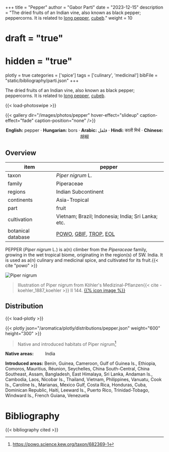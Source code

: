 +++
title = "Pepper"
author = "Gabor Parti"
date = "2023-12-15"
description = "The dried fruits of an Indian vine, also known as black pepper; peppercorns. It is related to [long pepper](../items/long_pepper), [cubeb](../items/cubeb)."
weight = 10
# draft = "true"
# hidden = "true"
plotly = true
categories = ['spice']
tags = ['culinary', 'medicinal']
bibFile = "static/bibliography/parti.json"
+++

The dried fruits of an Indian vine, also known as black pepper; peppercorns. It is related to [long pepper](../items/long_pepper), [cubeb](../items/cubeb).

[<i class="fab fa-wikipedia-w"></i>](https://en.wikipedia.org/wiki/Black_pepper)

{{< load-photoswipe >}}

{{< gallery dir="/images/photos/pepper" hover-effect="slideup" caption-effect="fade" caption-position="none" />}}

<center>

**English:** pepper · **Hungarian:** bors · **Arabic:** <span class="arabic-text" dir="rtl">فلفل</span> · **Hindi:** <span class="devanagari-text">काली मिर्च</span> · **Chinese:** <span class="traditional-chinese-text">胡椒</span>

</center>

## Overview

|       item       |                                                                                      pepper                                                                                      |
|------------------|----------------------------------------------------------------------------------------------------------------------------------------------------------------------------------|
|       taxon      |                                                                                 *Piper nigrum* L.                                                                                |
|      family      |                                                                                    Piperaceae                                                                                    |
|      regions     |                                                                                Indian Subcontinent                                                                               |
|    continents    |                                                                                   Asia-Tropical                                                                                  |
|       part       |                                                                                       fruit                                                                                      |
|    cultivation   |                                                                Vietnam; Brazil; Indonesia; India; Sri Lanka; etc.                                                                |
|botanical database|[POWO](https://powo.science.kew.org/taxon/682369-1), [GBIF](https://www.gbif.org/species/3086357), [TROP](https://tropicos.org/name/25000013), [EOL](https://eol.org/pages/596620)|

PEPPER (*Piper nigrum* L.) is a(n) climber from the *Piperaceae* family, growing in the wet tropical biome, originating in the region(s) of SW. India. It is used as a(n) culinary and medicinal spice, and cultivated for its fruit.{{< cite "powo" >}}

![Piper nigrum](/images/illustrations/pepper.png?width=40rem "Illustration of Piper nigrum from Köhler's Medizinal-Pflanzen")

>Illustration of Piper nigrum from Köhler's Medizinal-Pflanzen{{< cite -koehler_1887_koehler >}} II 144. [{{% icon image %}}](https://www.biodiversitylibrary.org/item/10837#page/633/mode/1up)

## Distribution

{{< load-plotly >}}

{{< plotly json="/aromatica/plotly/distributions/pepper.json" weight="600" height="300" >}}

>Native and introduced habitats of Piper nigrum[^powo]

[^powo]: https://powo.science.kew.org/taxon/682369-1

<p style="text-align:left;">

**Native areas:** &ensp; &ensp; &ensp; India

**Introduced areas:** Benin, Guinea, Cameroon, Gulf of Guinea Is., Ethiopia, Comoros, Mauritius, Réunion, Seychelles, China South-Central, China Southeast, Assam, Bangladesh, East Himalaya, Sri Lanka, Andaman Is., Cambodia, Laos, Nicobar Is., Thailand, Vietnam, Philippines, Vanuatu, Cook Is., Caroline Is., Marianas, Mexico Gulf, Costa Rica, Honduras, Cuba, Dominican Republic, Haiti, Leeward Is., Puerto Rico, Trinidad-Tobago, Windward Is., French Guiana, Venezuela

</p>



# Bibliography

{{< bibliography cited >}}

